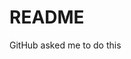 # README
GitHub asked me to do this

<!---
mlamorski/mlamorski is a ✨ special ✨ repository because its `README.md` (this file) appears on your GitHub profile.
You can click the Preview link to take a look at your changes.
--->
